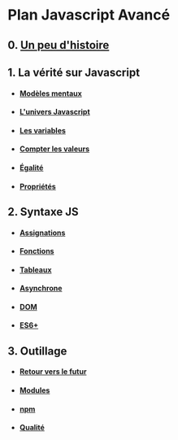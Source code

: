 # Plan Javascript Avancé

## 0. [Un peu d'histoire](./contenus/chapters/0_history/index.md)

## 1. La vérité sur Javascript

- #### [Modèles mentaux](./contenus/chapters/1_mental_models/1-1_matrix.md)
- #### [L'univers Javascript](./contenus/chapters/1_mental_models/1-2_universe.md)
- #### [Les variables](./contenus/chapters/1_mental_models/1-3_variables.md)
- #### [Compter les valeurs](./contenus/chapters/1_mental_models/1-4_count.md)
- #### [Égalité](./contenus/chapters/1_mental_models/1-5_equality.md)
- #### [Propriétés](./contenus/chapters/1_mental_models/1-6_properties.md)

## 2. Syntaxe JS

- #### [Assignations](./contenus/chapters/2_syntax/2-1_assignments.md)
- #### [Fonctions](./contenus/chapters/2_syntax/2-2_functions.md)
- #### [Tableaux](./contenus/chapters/2_syntax/2-3_arrays.md)
- #### [Asynchrone](./contenus/chapters/2_syntax/2-4_async.md)
- #### [DOM](./contenus/chapters/2_syntax/2-5_dom.md)
- #### [ES6+](./contenus/chapters/2_syntax/2-6_es6+.md)

## 3. Outillage

- #### [Retour vers le futur](./contenus/chapters/4_tooling/4-1_future.md)
- #### [Modules](./contenus/chapters/4_tooling/4-2_modules.md)
- #### [npm](./contenus/chapters/4_tooling/4-3_npm.md)
- #### [Qualité](./contenus/chapters/4_tooling/4-4_quality.md)
